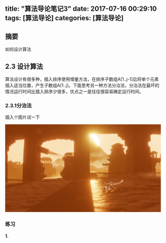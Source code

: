 title: "算法导论笔记3"
date: 2017-07-16 00:29:10
tags: [算法导论]
categories: [算法导论]
---

## 摘要
如何设计算法
<!--more-->


## 2.3 设计算法

算法设计有很多种，插入排序使用增量方法，在排序子数组A[1..j-1]后将单个元素插入适当位置，产生子数组A[1..j]。下面思考另一种方法分治法，分治法在最坏的情况运行时间比插入排序少很多，优点之一是往往很容易确定运行时间。


### 2.3.1分治法

插入个图片试一下

<img src="/img/galleryimg/风之旅人1.jpg"  alt="风之旅人1" />



### 练习

#### 1. 
